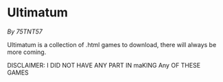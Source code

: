 # Ultimatum
_By 75TNT57_

Ultimatum is a collection of .html games to download, there will always be more coming.


DISCLAIMER: I DID NOT HAVE ANY PART IN maKING Any OF THESE GAMES
